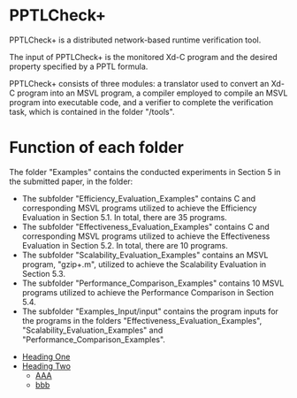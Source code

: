 # PPTLCheck+

PPTLCheck+ is a distributed network-based runtime verification tool. 

The input of PPTLCheck+ is the monitored Xd-C program and the desired property specified by a PPTL formula. 

PPTLCheck+ consists of three modules: a translator used to convert an Xd-C program into an MSVL program, a compiler employed to compile an MSVL program into executable code, and a verifier to complete the verification task, which is contained in the folder "/tools".

# Function of each folder

The folder "Examples" contains the conducted experiments in Section 5 in the submitted paper, in the folder:

* The subfolder "Efficiency_Evaluation_Examples" contains C and corresponding MSVL programs utilized to achieve the Efficiency Evaluation in Section 5.1. In total, there are 35 programs.
* The subfolder "Effectiveness_Evaluation_Examples" contains C and corresponding MSVL programs utilized to achieve the Effectiveness Evaluation in Section 5.2. In total, there are 10 programs.
* The subfolder "Scalability_Evaluation_Examples" contains an MSVL program, "gzip+.m", utilized to achieve the Scalability Evaluation in Section 5.3.
* The subfolder "Performance_Comparison_Examples" contains 10 MSVL programs utilized to achieve the Performance Comparison in Section 5.4.
* The subfolder "Examples_Input/input" contains the program inputs for the programs in the folders "Effectiveness_Evaluation_Examples", "Scalability_Evaluation_Examples" and "Performance_Comparison_Examples".

- [Heading One](#heading-one)
- [Heading Two](#heading-two)
	- [AAA](#aaa)
	- [bbb](#bbb)

